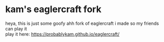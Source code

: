# kam's eaglercraft fork
heya, this is just some goofy ahh fork of eaglercraft i made so my friends can play it  
play it here: https://probablykam.github.io/eaglercraft/
